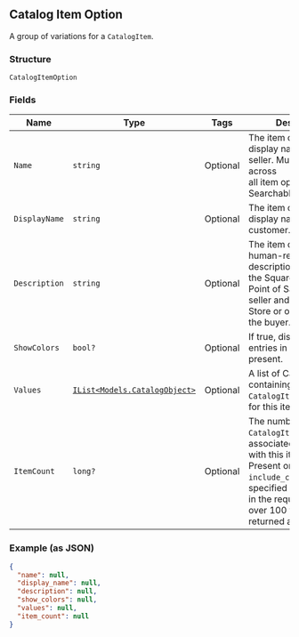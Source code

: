 ## Catalog Item Option

A group of variations for a `CatalogItem`.

### Structure

`CatalogItemOption`

### Fields

| Name | Type | Tags | Description |
|  --- | --- | --- | --- |
| `Name` | `string` | Optional | The item option's display name for the seller. Must be unique across<br>all item options. Searchable. |
| `DisplayName` | `string` | Optional | The item option's display name for the customer. Searchable. |
| `Description` | `string` | Optional | The item option's human-readable description. Displayed in the Square<br>Point of Sale app for the seller and in the Online Store or on receipts for<br>the buyer. |
| `ShowColors` | `bool?` | Optional | If true, display colors for entries in `values` when present. |
| `Values` | [`IList<Models.CatalogObject>`](/doc/models/catalog-object.md) | Optional | A list of CatalogObjects containing the<br>`CatalogItemOptionValue`s for this item. |
| `ItemCount` | `long?` | Optional | The number of `CatalogItem`s currently associated<br>with this item option. Present only if the `include_counts` was specified<br>in the request. Any count over 100 will be returned as `100`. |

### Example (as JSON)

```json
{
  "name": null,
  "display_name": null,
  "description": null,
  "show_colors": null,
  "values": null,
  "item_count": null
}
```

